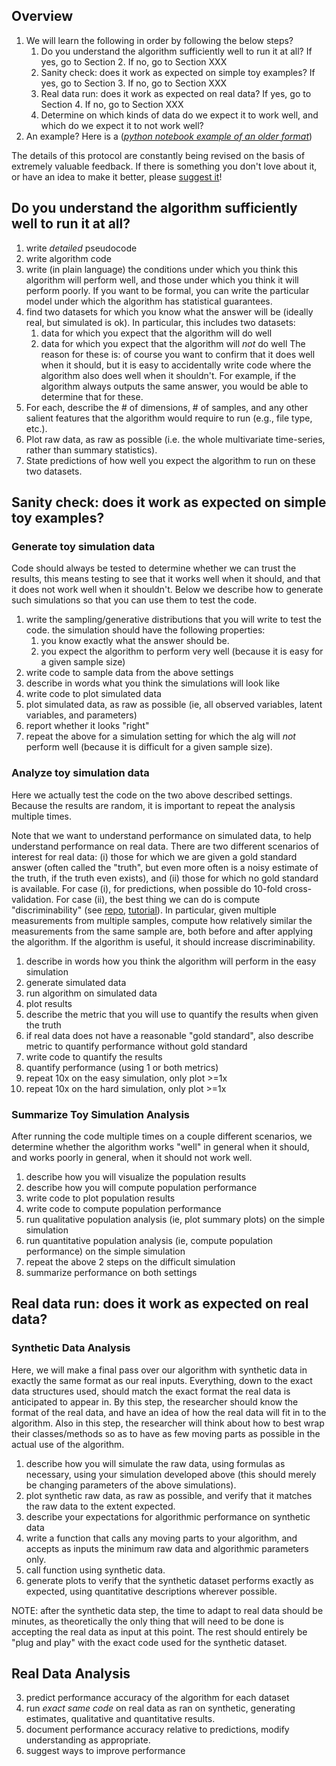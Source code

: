 ## Overview

1. We will learn the following in order by following the below steps?
    1. Do you understand the algorithm sufficiently well to run it at all? If yes, go to Section 2. If no, go to Section XXX
    2. Sanity check: does it work as expected on simple toy examples? If yes, go to Section 3. If no, go to Section XXX
    3. Real data run: does it work as expected on real data? If yes, go to Section 4. If no, go to Section XXX
    4. Determine on which kinds of data do we expect it to work well, and which do we expect it to not work well?
1. An example? Here is a (*[python notebook example of an older format](https://github.com/neurodata/checklists/blob/master/Tutorials/Python/code_example.ipynb)*)


The details of this protocol are constantly being revised on the basis of extremely valuable feedback.  If there is something you don't love about it, or have an idea to make it better, please [suggest it](https://github.com/neurodata/checklists/issues/new)!


## Do you understand the algorithm sufficiently well to run it at all?


1. write *detailed* pseudocode
1. write algorithm code 
1. write (in plain language) the conditions under which you think this algorithm will perform well, and those under which you think it will perform poorly.  If you want to be formal, you can write the particular model under which the algorithm has statistical guarantees.
1. find two datasets for which you know what the answer will be (ideally real, but simulated is ok).  In particular, this includes two datasets:
    1. data for which you expect that the algorithm will do well
    2. data for which you expect that the algorithm will *not* do well
The reason for these is: of course you want to confirm that it does well when it should, but it is easy to accidentally write code where the algorithm also does well when it shouldn't.  For example, if the algorithm always outputs the same answer, you would be able to determine that for these.
1. For each, describe the # of dimensions, # of samples, and any other salient features that the algorithm would require to run (e.g., file type, etc.).
1. Plot raw data, as raw as possible (i.e. the whole multivariate time-series, rather than summary statistics).
1. State predictions of how well you expect the algorithm to run on these two datasets.


## Sanity check: does it work as expected on simple toy examples?

### Generate toy simulation data

Code should always be tested to determine whether we can trust the results, this means testing to see that it works well when it should, and that it does not work well when it shouldn't.  Below we describe how to generate such simulations so that you can use them to test the code.

1. write the sampling/generative distributions that you will write to test the code. the simulation should have the following properties:
    1. you know exactly what the answer should be.  
    2. you expect the algorithm to perform very well (because it is easy for a given sample size)
1. write code to sample data from the above settings
1. describe in words what you think the simulations will look like
1. write code to plot simulated data
2. plot simulated data, as raw as possible (ie, all observed variables, latent variables, and parameters)
3. report whether it looks "right"
2. repeat the above for a simulation setting for which the alg will *not* perform well (because it is difficult for a given sample size).  


### Analyze toy simulation data

Here we actually test the code on the two above described settings.  Because the results are random, it is important to repeat the analysis multiple times.

Note that we want to understand performance on simulated data, to help understand performance on real data. There are two different scenarios of interest for real data: (i) those for which we are given a gold standard answer (often called the "truth", but even more often is a noisy estimate of the truth, if the truth even exists), and (ii) those for which no gold standard is available. For case (i), for predictions, when possible do 10-fold cross-validation.  For case (ii), the best thing we can do is compute "discriminability" (see [repo](https://github.com/neurodata/discriminability), [tutorial](http://docs.neurodata.io/checklists/Tutorials/R/Discriminability/discriminability_tutorial.html)).  In particular, given multiple measurements from multiple samples, compute how relatively similar the measurements from the same sample are, both before and after applying the algorithm.  If the algorithm is useful, it should increase discriminability.

1. describe in words how you think the algorithm will perform in the easy simulation
1. generate simulated data
1. run algorithm on simulated data
1. plot results 
1. describe the metric that you will use to quantify the results when given the truth
1. if real data does not have a reasonable "gold standard", also describe metric to quantify performance without gold standard
1. write code to quantify the results
1. quantify performance (using 1 or both metrics)
1. repeat 10x on the easy simulation, only plot >=1x 
1. repeat 10x on the hard simulation, only plot >=1x


### Summarize Toy Simulation Analysis

After running the code multiple times on a couple different scenarios, we determine whether the algorithm works "well" in general when it should, and works poorly in general, when it should not work well.

1. describe how you will visualize the population results
1. describe how you will compute population performance
1. write code to plot population results
1. write code to compute population performance
1. run qualitative population analysis (ie, plot summary plots) on the simple simulation
1. run quantitative population analysis (ie, compute population performance) on the simple simulation
1. repeat the above 2 steps on the difficult simulation
1. summarize performance on both settings



##  Real data run: does it work as expected on real data?



### Synthetic Data Analysis

Here, we will make a final pass over our algorithm with synthetic data in exactly the same format as our real inputs. Everything, down to the exact data structures used, should match the exact format the real data is anticipated to appear in. By this step, the researcher should know the format of the real data, and have an idea of how the real data will fit in to the algorithm. Also in this step, the researcher will think about how to best wrap their classes/methods so as to have as few moving parts as possible in the actual use of the algorithm.

1. describe how you will simulate the raw data, using formulas as necessary, using your simulation developed above (this should merely be changing parameters of the above simulations).
1. plot synthetic raw data, as raw as possible, and verify that it matches the raw data to the extent expected.
1. describe your expectations for algorithmic performance on synthetic data
1. write a function that calls any moving parts to your algorithm, and accepts as inputs the minimum raw data and algorithmic parameters only.
1. call function using synthetic data. 
1. generate plots to verify that the synthetic dataset performs exactly as expected, using quantitative descriptions wherever possible.

NOTE: after the synthetic data step, the time to adapt to real data should be minutes, as theoretically the only thing that will need to be done is accepting the real data as input at this point. The rest should entirely be "plug and play" with the exact code used for the synthetic dataset. 


## Real Data Analysis


3. predict performance accuracy of the algorithm for each dataset
4. run *exact same code* on real data as ran on synthetic, generating estimates, qualitative and quantitative results. 
5. document performance accuracy relative to predictions, modify understanding as appropriate.
1. suggest ways to improve performance

